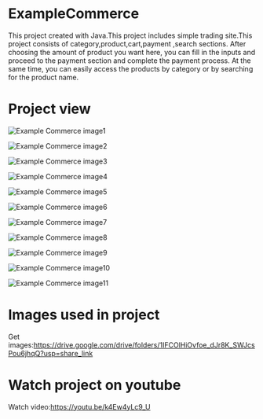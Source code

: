 # ExampleCommerce
This project created with Java.This project includes simple trading site.This project consists of category,product,cart,payment ,search sections.
After choosing the amount of product you want here, you can fill in the inputs and proceed to the payment section and complete the payment process.
At the same time, you can easily access the products by category or by searching for the product name.

# Project view

![Example Commerce image1](https://user-images.githubusercontent.com/127643762/225890738-fe1e43c6-5370-4650-8093-3ada072f1799.jpg)

![Example Commerce image2](https://user-images.githubusercontent.com/127643762/225890755-b4cdd422-7fc4-4f10-a2d0-2c143c1ae1d4.jpg)

![Example Commerce image3](https://user-images.githubusercontent.com/127643762/225890771-899cea68-d615-4c42-94a5-8ba294e1addd.jpg)

![Example Commerce image4](https://user-images.githubusercontent.com/127643762/225890787-1d58b088-e711-4034-82e5-64afc849890c.jpg)

![Example Commerce image5](https://user-images.githubusercontent.com/127643762/225890807-e4e8e0c3-50f6-4907-b914-85e248e89487.jpg)

![Example Commerce image6](https://user-images.githubusercontent.com/127643762/225890818-ab9b79be-ad41-4862-b8ab-a7dacd181473.jpg)

![Example Commerce image7](https://user-images.githubusercontent.com/127643762/225890840-40aa3520-43cd-4943-a9e8-314b85687b8f.jpg)

![Example Commerce image8](https://user-images.githubusercontent.com/127643762/225890857-72b471e2-5be1-4362-9079-9c806be133f2.jpg)

![Example Commerce image9](https://user-images.githubusercontent.com/127643762/225890878-33a8c3fb-0ec4-4fa4-b719-faa2988dd729.jpg)

![Example Commerce image10](https://user-images.githubusercontent.com/127643762/225890902-2619b12d-a7e0-4525-8216-97931d76334e.jpg)

![Example Commerce image11](https://user-images.githubusercontent.com/127643762/225890920-00398f07-1ee4-4c6e-9d57-5b52c38bb53d.jpg)

# Images used in project
Get images:https://drive.google.com/drive/folders/1IFCOlHiOvfoe_dJr8K_SWJcsPou6jhqQ?usp=share_link

# Watch project on youtube

Watch video:https://youtu.be/k4Ew4yLc9_U
